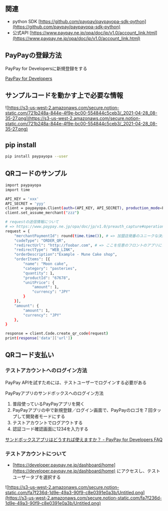 ## 関連

- python SDK [https://github.com/paypay/paypayopa-sdk-python](https://github.com/paypay/paypayopa-sdk-python)
- 公式API [https://www.paypay.ne.jp/opa/doc/jp/v1.0/account_link.html](https://www.paypay.ne.jp/opa/doc/jp/v1.0/account_link.html)

## PayPayの登録方法

PayPay for Developersに新規登録をする

[PayPay for Developers](https://developer.paypay.ne.jp/account/signup)

## サンプルコードを動かす上で必要な情報

![https://s3-us-west-2.amazonaws.com/secure.notion-static.com/721b248a-844e-4f9e-bc00-554844c5ceb3/_2021-04-28_08-35-27.png](https://s3-us-west-2.amazonaws.com/secure.notion-static.com/721b248a-844e-4f9e-bc00-554844c5ceb3/_2021-04-28_08-35-27.png)

## pip install

```bash
pip install paypayopa --user
```

## QRコードのサンプル

```bash
import paypayopa
import time

API_KEY = 'xxx'
API_SECRET = 'yyy'
client = paypayopa.Client(auth=(API_KEY, API_SECRET), production_mode=False)
client.set_assume_merchant("zzz")

# requestの送信情報について
# => https://www.paypay.ne.jp/opa/doc/jp/v1.0/preauth_capture#operation/createAuth
request = {
    "merchantPaymentId": round(time.time()), # => 加盟店発番のユニークな決済取引ID
    "codeType": "ORDER_QR",
    "redirectUrl": "http://foobar.com", # => ここを任意のフロントのアプリにしてあげれば良さそう
    "redirectType": "WEB_LINK",
    "orderDescription":"Example - Mune Cake shop",
    "orderItems": [{
        "name": "Moon cake",
        "category": "pasteries",
        "quantity": 1,
        "productId": "67678",
        "unitPrice": {
            "amount": 1,
            "currency": "JPY"
        }
    }],
    "amount": {
        "amount": 1,
        "currency": "JPY"
    },
}

response = client.Code.create_qr_code(request)
print(response['data']['url'])
```

## QRコード支払い

### テストアカウントへのログイン方法

PayPay APIを試すためには、テストユーザーでログインする必要がある

PayPayアプリのサンドボックスへのログイン方法

1. 普段使っているPayPayアプリを開く
2. PayPayアプリの中で新規登録／ログイン画面で、PayPayのロゴを７回タップして開発者モードにする
3. テストアカウントでログアウトする
4. 認証コード確認画面に1234を入力する

[サンドボックスアプリはどうすれば使えますか？ - PayPay for Developers FAQ](https://paypay.ne.jp/developers-faq/sandbox_environment/post-43/)

### テストアカウントについて

- [https://developer.paypay.ne.jp/dashboard/home](https://developer.paypay.ne.jp/dashboard/home) にアクセスし、テストユーザータブを選択する

![https://s3-us-west-2.amazonaws.com/secure.notion-static.com/fa7f236d-1d9e-49a3-90f9-c8e0391e0a3b/Untitled.png](https://s3-us-west-2.amazonaws.com/secure.notion-static.com/fa7f236d-1d9e-49a3-90f9-c8e0391e0a3b/Untitled.png)